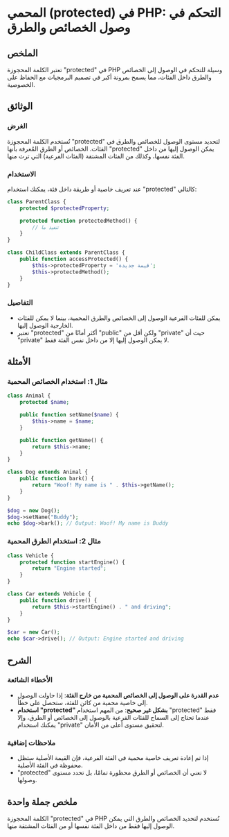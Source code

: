 <!--
Meta Description: # المحمي (protected) في PHP: التحكم في وصول الخصائص والطرق ## الملخص تعتبر الكلمة المحجوزة "protected" في PHP وسيلة للتحكم في الوصول إلى الخصائص والطر...
Meta Keywords: protected, الخصائص, الوصول, function, name
-->

# المحمي (protected) في PHP: التحكم في وصول الخصائص والطرق

## الملخص
تعتبر الكلمة المحجوزة "protected" في PHP وسيلة للتحكم في الوصول إلى الخصائص والطرق داخل الفئات، مما يسمح بمرونة أكبر في تصميم البرمجيات مع الحفاظ على الخصوصية.

## الوثائق
### الغرض
تُستخدم الكلمة المحجوزة "protected" لتحديد مستوى الوصول للخصائص والطرق في الفئات. الخصائص أو الطرق المُعرفة بأنها "protected" يمكن الوصول إليها من داخل الفئة نفسها، وكذلك من الفئات المشتقة (الفئات الفرعية) التي ترث منها.

### الاستخدام
عند تعريف خاصية أو طريقة داخل فئة، يمكنك استخدام "protected" كالتالي:

```php
class ParentClass {
    protected $protectedProperty;

    protected function protectedMethod() {
        // تنفيذ ما
    }
}

class ChildClass extends ParentClass {
    public function accessProtected() {
        $this->protectedProperty = 'قيمة جديدة';
        $this->protectedMethod();
    }
}
```

### التفاصيل
- يمكن للفئات الفرعية الوصول إلى الخصائص والطرق المحمية، بينما لا يمكن للفئات الخارجية الوصول إليها.
- تعتبر "protected" أكثر أمانًا من "public" ولكن أقل من "private" حيث أن "private" لا يمكن الوصول إليها إلا من داخل نفس الفئة فقط.

## الأمثلة
### مثال 1: استخدام الخصائص المحمية
```php
class Animal {
    protected $name;

    public function setName($name) {
        $this->name = $name;
    }

    public function getName() {
        return $this->name;
    }
}

class Dog extends Animal {
    public function bark() {
        return "Woof! My name is " . $this->getName();
    }
}

$dog = new Dog();
$dog->setName("Buddy");
echo $dog->bark(); // Output: Woof! My name is Buddy
```

### مثال 2: استخدام الطرق المحمية
```php
class Vehicle {
    protected function startEngine() {
        return "Engine started";
    }
}

class Car extends Vehicle {
    public function drive() {
        return $this->startEngine() . " and driving";
    }
}

$car = new Car();
echo $car->drive(); // Output: Engine started and driving
```

## الشرح
### الأخطاء الشائعة
- **عدم القدرة على الوصول إلى الخصائص المحمية من خارج الفئة**: إذا حاولت الوصول إلى خاصية محمية من كائن للفئة، ستحصل على خطأ.
- **استخدام "protected" بشكل غير صحيح**: من المهم استخدام "protected" فقط عندما تحتاج إلى السماح للفئات الفرعية بالوصول إلى الخصائص أو الطرق، وإلا يمكنك استخدام "private" لتحقيق مستوى أعلى من الأمان.

### ملاحظات إضافية
- إذا تم إعادة تعريف خاصية محمية في الفئة الفرعية، فإن القيمة الأصلية ستظل محفوظة في الفئة الأصلية.
- "protected" لا تعني أن الخصائص أو الطرق محظورة تمامًا، بل تحدد مستوى وصولها.

## ملخص جملة واحدة
الكلمة المحجوزة "protected" في PHP تُستخدم لتحديد الخصائص والطرق التي يمكن الوصول إليها فقط من داخل الفئة نفسها أو من الفئات المشتقة منها.